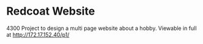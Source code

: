 # Redcoat Website

4300 Project to design a multi page website about a hobby.
Viewable in full at http://172.17.152.40/p1/
